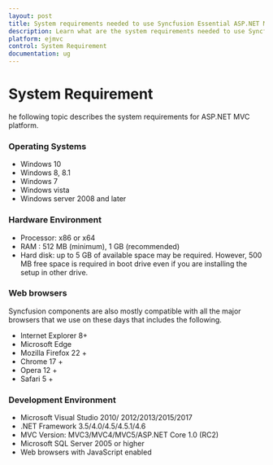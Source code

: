 ```yaml
---
layout: post
title: System requirements needed to use Syncfusion Essential ASP.NET MVC components
description: Learn what are the system requirements needed to use Syncfusion Essential ASP.NET MVC components
platform: ejmvc
control: System Requirement
documentation: ug
---
```


# System Requirement

he following topic describes the system requirements for ASP.NET MVC platform.

### Operating Systems

* Windows 10
* Windows 8, 8.1
* Windows 7
* Windows vista
* Windows server 2008 and later

### Hardware Environment

* Processor: x86 or x64
* RAM : 512 MB (minimum), 1 GB (recommended)
* Hard disk: up to 5 GB of available space may be required. However, 500 MB free space is required in boot drive even if you are installing the setup in other drive.

### Web browsers

Syncfusion components are also mostly compatible with all the major browsers that we use on these days that includes the following. 

* Internet Explorer 8+
* Microsoft Edge
* Mozilla Firefox 22 +
* Chrome 17 +
* Opera 12 +
* Safari 5 +

### Development Environment

* Microsoft Visual Studio 2010/ 2012/2013/2015/2017
* .NET Framework 3.5/4.0/4.5/4.5.1/4.6
* MVC Version: MVC3/MVC4/MVC5/ASP.NET Core 1.0 (RC2)
* Microsoft SQL Server 2005 or higher
* Web browsers with JavaScript enabled

